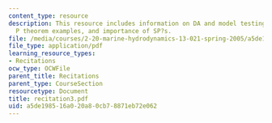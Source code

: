 ```yaml
---
content_type: resource
description: This resource includes information on DA and model testing, Buckingham?s
  P theorem examples, and importance of SP?s.
file: /media/courses/2-20-marine-hydrodynamics-13-021-spring-2005/a5de198516a020a80cb78871eb72e062_recitation3.pdf
file_type: application/pdf
learning_resource_types:
- Recitations
ocw_type: OCWFile
parent_title: Recitations
parent_type: CourseSection
resourcetype: Document
title: recitation3.pdf
uid: a5de1985-16a0-20a8-0cb7-8871eb72e062
---
```


